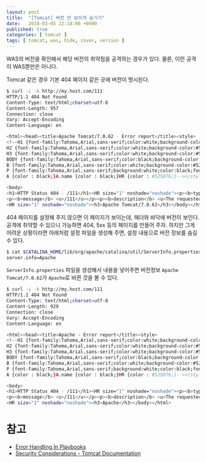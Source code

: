 ```yaml
---
layout: post
title:  "[Tomcat] 버전 안 보이게 숨기기"
date:   2018-03-05 22:18:00 +0900
published: true
categories: [ tomcat ]
tags: [ tomcat, was, hide, cover, version ]
---
```


WAS의 버전을 확인해서 해당 버전의 취약점을 공격하는 경우가 있다. 물론, 이런 공격이 WAS뿐만은 아니다.

Tomcat 같은 경우 기본 404 페이지 같은 곳에 버전이 명시된다.

```bash
$ curl -i -k http://my.host.com/111
HTTP/1.1 404 Not Found
Content-Type: text/html;charset=utf-8
Content-Length: 957
Connection: close
Vary: Accept-Encoding
Content-Language: en

<html><head><title>Apache Tomcat/7.0.62 - Error report</title><style>
<!--H1 {font-family:Tahoma,Arial,sans-serif;color:white;background-color:#525D76;font-size:22px;}
H2 {font-family:Tahoma,Arial,sans-serif;color:white;background-color:#525D76;font-size:16px;}
H3 {font-family:Tahoma,Arial,sans-serif;color:white;background-color:#525D76;font-size:14px;}
BODY {font-family:Tahoma,Arial,sans-serif;color:black;background-color:white;}
B {font-family:Tahoma,Arial,sans-serif;color:white;background-color:#525D76;}
P {font-family:Tahoma,Arial,sans-serif;background:white;color:black;font-size:12px;}
A {color : black;}A.name {color : black;}HR {color : #525D76;}--></style></head>

<body>
<h1>HTTP Status 404 - /111</h1><HR size="1" noshade="noshade"><p><b>type</b> Status report</p>
<p><b>message</b> <u>/111</u></p><p><b>description</b> <u>The requested resource is not available.</u></p>
<HR size="1" noshade="noshade"><h3>Apache Tomcat/7.0.62</h3></body></html>
```

404 페이지를 설정해 주지 않으면 이 페이지가 보이는데, 헤더와 바닥에 버전이 보인다. 공격에 취약할 수 있으니 가능하면 404, 5xx 등의 페이지를 만들어 주자. 하지만 그게 어려운 상황이라면 아래처럼 설정 파일을 생성해 주면, 설정 내용으로 버전 정보를 숨길 수 있다.

```bash
$ cat $CATALINA_HOME/lib/org/apache/catalina/util/ServerInfo.properties
server.info=Apache
```

`ServerInfo.properties` 파일을 생성해서 내용을 넣어주면 버전정보 `Apache Tomcat/7.0.62`가 `Apache`로 바뀐 것을 볼 수 있다.

```bash
$ curl -i -k http://my.host.com/111
HTTP/1.1 404 Not Found
Content-Type: text/html;charset=utf-8
Content-Length: 929
Connection: close
Vary: Accept-Encoding
Content-Language: en

<html><head><title>Apache - Error report</title><style>
<!--H1 {font-family:Tahoma,Arial,sans-serif;color:white;background-color:#525D76;font-size:22px;}
H2 {font-family:Tahoma,Arial,sans-serif;color:white;background-color:#525D76;font-size:16px;}
H3 {font-family:Tahoma,Arial,sans-serif;color:white;background-color:#525D76;font-size:14px;}
BODY {font-family:Tahoma,Arial,sans-serif;color:black;background-color:white;}
B {font-family:Tahoma,Arial,sans-serif;color:white;background-color:#525D76;}
P {font-family:Tahoma,Arial,sans-serif;background:white;color:black;font-size:12px;}
A {color : black;}A.name {color : black;}HR {color : #525D76;}--></style> </head>

<body>
<h1>HTTP Status 404 - /111</h1><HR size="1" noshade="noshade"><p><b>type</b> Status report</p>
<p><b>message</b> <u>/111</u></p><p><b>description</b> <u>The requested resource is not available.</u></p>
<HR size="1" noshade="noshade"><h3>Apache</h3></body></html>
```


# 참고

- [Error Handling In Playbooks](http://docs.ansible.com/ansible/latest/playbooks_error_handling.html)
- [Security Considerations - Tomcat Documentation](http://tomcat.apache.org/tomcat-8.5-doc/security-howto.html)
